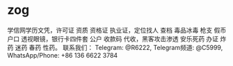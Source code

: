 # zog
学信网学历文凭，许可证 资质 资格证 执业证，定位找人 查档 毒品冰毒 枪支 假币 户口 透视眼镜，银行卡四件套 公户 收款码 代收，黑客攻击渗透 安乐死药 办证 炸药 迷药 春药 性药。 联系我们： Telegram: @R6222, Telegram频道: @C5999, WhatsApp/Phone: +86 136 6622 3784
